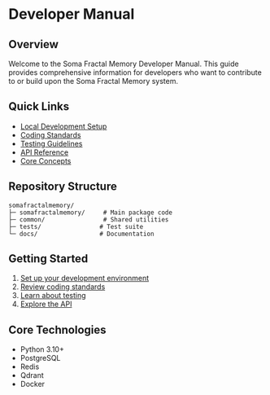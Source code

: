 # Developer Manual

## Overview

Welcome to the Soma Fractal Memory Developer Manual. This guide provides comprehensive information for developers who want to contribute to or build upon the Soma Fractal Memory system.

## Quick Links

- [Local Development Setup](local-setup.md)
- [Coding Standards](coding-standards.md)
- [Testing Guidelines](testing-guidelines.md)
- [API Reference](api-reference.md)
- [Core Concepts](concepts/)

## Repository Structure

```
somafractalmemory/
├─ somafractalmemory/     # Main package code
├─ common/                # Shared utilities
├─ tests/                # Test suite
└─ docs/                 # Documentation
```

## Getting Started

1. [Set up your development environment](local-setup.md)
2. [Review coding standards](coding-standards.md)
3. [Learn about testing](testing-guidelines.md)
4. [Explore the API](api-reference.md)

## Core Technologies

- Python 3.10+
- PostgreSQL
- Redis
- Qdrant
- Docker
